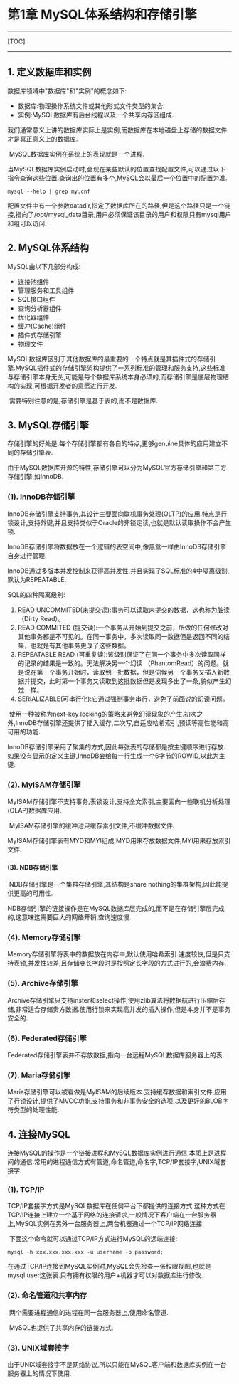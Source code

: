 # 第1章 MySQL体系结构和存储引擎

------

[TOC]

-------

## 1. 定义数据库和实例

数据库领域中"数据库"和"实例"的概念如下:

-   数据库:物理操作系统文件或其他形式文件类型的集合.
-   实例:MySQL数据库有后台线程以及一个共享内存区组成.


​		我们通常意义上讲的数据库实际上是实例,而数据库在本地磁盘上存储的数据文件才是真正意义上的数据库.

​		MySQL数据库实例在系统上的表现就是一个进程.

​		当MySQL数据库实例启动时,会现在某些默认的位置查找配置文件,可以通过以下指令查询这些位置.查询出的位置有多个,MySQL会以最后一个位置中的配置为准.

```shell
mysql --help | grep my.cnf
```

​		配置文件中有一个参数datadir,指定了数据库所在的路径,但是这个路径只是一个链接,指向了/opt/mysql_data目录,用户必须保证该目录的用户和权限只有mysql用户和组可以访问.

## 2. MySQL体系结构

MySQL由以下几部分构成:

-   连接池组件
-   管理服务和工具组件
-   SQL接口组件
-   查询分析器组件
-   优化器组件
-   缓冲(Cache)组件
-   插件式存储引擎
-   物理文件

​		MySQL数据库区别于其他数据库的最重要的一个特点就是其插件式的存储引擎.MySQL插件式的存储引擎架构提供了一系列标准的管理和服务支持,这些标准与存储引擎本身无关,可能是每个数据库系统本身必须的,而存储引擎是底层物理结构的实现,可根据开发者的意愿进行开发.

​		需要特别注意的是,存储引擎是基于表的,而不是数据库.

## 3. MySQL存储引擎

​		存储引擎的好处是,每个存储引擎都有各自的特点,更够genuine具体的应用建立不同的存储引擎表.

​		由于MySQL数据库开源的特性,存储引擎可以分为MySQL官方存储引擎和第三方存储引擎,如InnoDB.

### (1). InnoDB存储引擎

​		InnoDB存储引擎支持事务,其设计主要面向联机事务处理(OLTP)的应用.特点是行锁设计,支持外键,并且支持类似于Oracle的非锁定读,也就是默认读取操作不会产生锁.

​		InnoDB存储引擎将数据放在一个逻辑的表空间中,像黑盒一样由InnoDB存储引擎自身进行管理.

​		InnoDB通过多版本并发控制来获得高并发性,并且实现了SQL标准的4中隔离级别,默认为REPEATABLE.

SQL的四种隔离级别:

1.  READ UNCOMMITED(未提交读):事务可以读取未提交的数据，这也称为脏读（Dirty Read）。
1.  READ COMMITED (提交读):一个事务从开始到提交之前，所做的任何修改对其他事务都是不可见的。在同一事务中，多次读取同一数据但是返回不同的结果，也就是有其他事务更改了这些数据。
1.  REPEATABLE READ (可重复读):该级别保证了在同一个事务中多次读取同样的记录的结果是一致的。无法解决另一个幻读 （PhantomRead）的问题。就是说在第一个事务开始时，读取到一批数据，但是伺候另一个事务又插入新数据并提交，此时第一个事务又读取到这批数据但是发现多出了一条,貌似产生幻觉一样。
1.  SERIALIZABLE(可串行化):它通过强制事务串行，避免了前面说的幻读问题。

​		使用一种被称为next-key locking的策略来避免幻读现象的产生.初次之外,InnoDB存储引擎还提供了插入缓存,二次写,自适应哈希索引,预读等高性能和高可用的功能.

​		InnoDB存储引擎采用了聚集的方式,因此每张表的存储都是按主键顺序进行存放.如果没有显示的定义主键,InnoDB会给每一行生成一个6字节的ROWID,以此为主键.

### (2). MyISAM存储引擎

​		MyISAM存储引擎不支持事务,表锁设计,支持全文索引,主要面向一些联机分析处理(OLAP)数据库应用.

​		MyISAM存储引擎的缓冲池只缓存索引文件,不缓冲数据文件.

​		MyISAM存储引擎表有MYD和MYI组成,MYD用来存放数据文件,MYI用来存放索引文件.

#### (3). NDB存储引擎

​		NDB存储引擎是一个集群存储引擎,其结构是share nothing的集群架构,因此能提供更高的可用性.

​		NDB存储引擎的链接操作是在MySQL数据库层完成的,而不是在存储引擎层完成的,这意味这需要巨大的网络开销,查询速度慢.

### (4). Memory存储引擎

​		Memory存储引擎将表中的数据放在内存中,默认使用哈希索引.速度较快,但是只支持表锁,并发性较差,且存储变长字段时是按照定长字段的方式进行的,会浪费内存.

### (5). Archive存储引擎

​		Archive存储引擎只支持inster和select操作,使用zlib算法将数据航进行压缩后存储,非常适合存储贵方数据.使用行锁来实现高并发的插入操作,但是本身并不是事务安全的.

### (6). Federated存储引擎

​		Federated存储引擎表并不存放数据,指向一台远程MySQL数据库服务器上的表.

### (7). Maria存储引擎

​		Maria存储引擎可以被看做是MyISAM的后续版本.支持缓存数据和索引文件,应用了行锁设计,提供了MVCC功能,支持事务和非事务安全的选项,以及更好的BLOB字符类型的处理性能.

## 4. 连接MySQL

​		连接MySQL的操作是一个链接进程和MySQL数据库实例进行通信,本质上是进程间的通信.常用的进程通信方式有管道,命名管道,命名字,TCP/IP套接字,UNIX域套接字.

### (1). TCP/IP

​		TCP/IP套接字方式是MySQL数据库在任何平台下都提供的连接方式.这种方式在TCP/IP连接上建立一个基于网络的连接请求,一般情况下客户端在一台服务器上,MySQL实例在另外一台服务器上,两台机器通过一个TCP/IP网络连接.

​		下面这个命令就可以通过TCP/IP方式进行MySQL的远端连接:

```shell
mysql -h xxx.xxx.xxx.xxx -u username -p password;
```

​		在通过TCP/IP连接到MySQL实例时,MySQL会先检查一张权限视图,也就是mysql.user这张表.只有拥有权限的用户+机器才可以对数据库进行修改.

### (2). 命名管道和共享内存

​		两个需要进程通信的进程在同一台服务器上,使用命名管道.

​		MySQL也提供了共享内存的链接方式.

### (3). UNIX域套接字

​		由于UNIX域套接字不是网络协议,所以只能在MySQL客户端和数据库实例在一台服务器上的情况下使用.